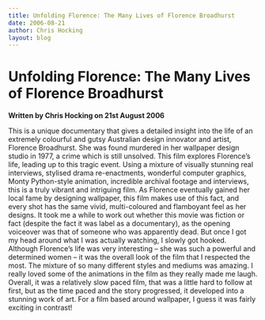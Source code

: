 ```yaml
---
title: Unfolding Florence: The Many Lives of Florence Broadhurst
date: 2006-08-21
author: Chris Hocking
layout: blog
---
```

# Unfolding Florence: The Many Lives of Florence Broadhurst

**Written by Chris Hocking on 21st August 2006**

This is a unique documentary that gives a detailed insight into the life of an extremely colourful and gutsy Australian design innovator and artist, Florence Broadhurst. She was found murdered in her wallpaper design studio in 1977, a crime which is still unsolved. This film explores Florence’s life, leading up to this tragic event. Using a mixture of visually stunning real interviews, stylised drama re-enactments, wonderful computer graphics, Monty Python-style animation, incredible archival footage and interviews, this is a truly vibrant and intriguing film. As Florence eventually gained her local fame by designing wallpaper, this film makes use of this fact, and every shot has the same vivid, multi-coloured and flamboyant feel as her designs. It took me a while to work out whether this movie was fiction or fact (despite the fact it was label as a documentary), as the opening voiceover was that of someone who was apparently dead. But once I got my head around what I was actually watching, I slowly got hooked. Although Florence’s life was very interesting – she was such a powerful and determined women – it was the overall look of the film that I respected the most. The mixture of so many different styles and mediums was amazing. I really loved some of the animations in the film as they really made me laugh. Overall, it was a relatively slow paced film, that was a little hard to follow at first, but as the time paced and the story progressed, it developed into a stunning work of art. For a film based around wallpaper, I guess it was fairly exciting in contrast!